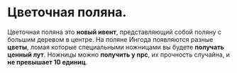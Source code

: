 Цветочная поляна.
====

Цветочная поляна это __новый ивент__, представляющий собой поляну с большим деревом в центре. На поляне Ингода появляются разные __цветы__, ломая которые специальными ножницами вы будете __получать ценный лут__. Ножницы можно __получить у npc__, их прочность случайна, и __не превышает 10 единиц__.
